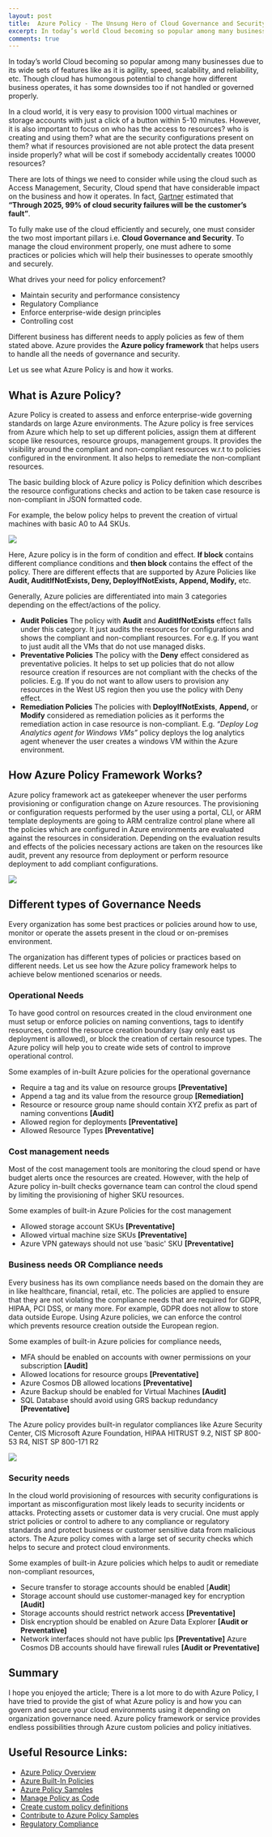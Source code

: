 ```yaml
---
layout: post
title:  Azure Policy - The Unsung Hero of Cloud Governance and Security
excerpt: In today’s world Cloud becoming so popular among many businesses due to its wide sets of features like as it is agility, speed, scalability, and reliability, etc. Though cloud has humongous potential to change how different  business operates, it has some downsides too if not handled or governed properly. There are lots of things we need to consider while using the cloud such as Access Management, Security, Cloud spend that have considerable impact on the business and how it operates. Azure provides Azure Policy free service which helps in cloud governance and security at scale.
comments: true
---
```


In today’s world Cloud becoming so popular among many businesses due to its wide sets of features like as it is agility, speed, scalability, and reliability, etc. Though cloud has humongous potential to change how different  business operates, it has some downsides too if not handled or governed properly.

In a cloud world, it is very easy to provision 1000 virtual machines or storage accounts with just a click of a button within 5-10 minutes. However, it is also important to focus on who has the access to resources? who is creating and using them? what are the security configurations present on them? what if resources provisioned are not able protect the data present inside properly? what will be cost if somebody accidentally creates 10000 resources?

There are lots of things we need to consider while using the cloud such as Access Management, Security, Cloud spend that have considerable impact on the business and how it operates. In fact, [Gartner](https://www.gartner.com/smarterwithgartner/is-the-cloud-secure/) estimated that **“Through 2025, 99% of cloud security failures will be the customer’s fault”**.

To fully make use of the cloud efficiently and securely, one must consider the two most important pillars i.e. **Cloud Governance and Security**. To manage the cloud environment properly, one must adhere to some practices or policies which will help their businesses to operate smoothly and securely.

What drives your need for policy enforcement?
  - Maintain security and performance consistency
  - Regulatory Compliance
  - Enforce enterprise-wide design principles
  - Controlling cost

Different business has different needs to apply policies as few of them stated above. Azure provides the **Azure policy framework** that helps users to handle all the needs of governance and security.

Let us see what Azure Policy is and how it works.

## What is Azure Policy?

Azure Policy is created to assess and enforce enterprise-wide governing standards on large Azure environments. The Azure policy is free services from Azure which help to set up different policies, assign them at different scope like resources, resource groups, management groups. It provides the visibility around the compliant and non-compliant resources w.r.t to policies configured in the environment. It also helps to remediate the non-compliant resources.

The basic building block of Azure policy is Policy definition which describes the resource configurations checks and action to be taken case resource is non-compliant in JSON formatted code.

For example, the below policy helps to prevent the creation of virtual machines with basic A0 to A4 SKUs.

![](../images/AzurePolicy/AzurePolicy-Sample.png)

Here, Azure policy is in the form of condition and effect. **If block** contains different compliance conditions and **then block** contains the effect of the policy. There are different effects that are supported by Azure Policies like **Audit, AuditIfNotExists, Deny, DeployIfNotExists, Append, Modify,** etc.

Generally, Azure policies are differentiated into main 3 categories depending on the effect/actions of the policy.

-   **Audit Policies**
    The policy with **Audit** and **AuditIfNotExists** effect falls under this category. It just audits the resources for configurations and shows the compliant and non-compliant resources. For e.g. If you want to just audit all the VMs that do not use managed disks.
-   **Preventative Policies**
    The policy with the **Deny** effect considered as preventative policies. It helps to set up policies that do not allow resource creation if resources are not compliant with the checks of the policies. E.g. If you do not want to allow users to provision any resources in the West US region then you use the policy with Deny effect.
-   **Remediation Policies**
    The policies with **DeployIfNotExists**, **Append,** or **Modify** considered as remediation policies as it performs the remediation action in case resource is non-compliant. E.g. *“Deploy Log Analytics agent for
    Windows VMs”* policy deploys the log analytics agent whenever the user creates a windows VM within the Azure environment.

## How Azure Policy Framework Works?

Azure policy framework act as gatekeeper whenever the user performs provisioning or configuration change on Azure resources. The provisioning or configuration requests performed by the user using a portal, CLI, or ARM template deployments are going to ARM centralize control plane where all the policies which are
configured in Azure environments are evaluated against the resources in consideration. Depending on the evaluation results and effects of the policies necessary actions are taken on the resources like audit, prevent any resource from deployment or perform resource deployment to add compliant configurations.

![](../images/AzurePolicy/AzurePolicy-Howitworks.png)


## Different types of Governance Needs

Every organization has some best practices or policies around how to use, monitor or operate the assets present in the cloud or on-premises environment.

The organization has different types of policies or practices based on different needs. Let us see how the Azure policy framework helps to achieve below mentioned scenarios or needs.

### Operational Needs
To have good control on resources created in the cloud environment one must setup or enforce policies on naming conventions, tags to identify resources, control the resource creation boundary (say only east us deployment is allowed), or block the creation of certain resource types. The Azure policy will help you
to create wide sets of control to improve operational control.

Some examples of in-built Azure policies for the operational governance
-   Require a tag and its value on resource groups **[Preventative]**
-   Append a tag and its value from the resource group **[Remediation]**
-   Resource or resource group name should contain XYZ prefix as part of naming conventions **[Audit]**
-   Allowed region for deployments **[Preventative]**
-   Allowed Resource Types **[Preventative]**

### Cost management needs
Most of the cost management tools are monitoring the cloud spend or have budget alerts once the resources are created. However, with the help of Azure policy in-built checks governance team can control the cloud spend by limiting the provisioning of higher SKU resources.

Some examples of built-in Azure Policies for the cost management
-   Allowed storage account SKUs **[Preventative]**
-   Allowed virtual machine size SKUs **[Preventative]**
-   Azure VPN gateways should not use 'basic' SKU **[Preventative]**

### Business needs OR Compliance needs
Every business has its own compliance needs based on the domain they are in like healthcare, financial, retail, etc. The policies are applied to ensure that they are not violating the compliance needs that are required for GDPR, HIPAA, PCI DSS, or many more. For example, GDPR does not allow to store data outside
Europe. Using Azure policies, we can enforce the control which prevents resource creation outside the European region.

Some examples of built-in Azure policies for compliance needs,
-   MFA should be enabled on accounts with owner permissions on your subscription **[Audit]**
-   Allowed locations for resource groups **[Preventative]**
-   Azure Cosmos DB allowed locations **[Preventative]**
-   Azure Backup should be enabled for Virtual Machines **[Audit]**
-   SQL Database should avoid using GRS backup redundancy **[Preventative]**

The Azure policy provides built-in regulator compliances like Azure Security Center, CIS Microsoft Azure Foundation, HIPAA HITRUST 9.2, NIST SP 800-53 R4, NIST SP 800-171 R2

![](../images/AzurePolicy/AzurePolicy-Compliance.png)


### Security needs
In the cloud world provisioning of resources with security configurations is important as misconfiguration most likely leads to security incidents or attacks. Protecting assets or customer data is very crucial. One must apply
strict policies or control to adhere to any compliance or regulatory standards and protect business or customer sensitive data from malicious actors. The Azure policy comes with a large set of security checks which helps to secure and protect cloud environments.

Some examples of built-in Azure policies which helps to audit or remediate non-compliant resources,
-   Secure transfer to storage accounts should be enabled [**Audit**]
-   Storage account should use customer-managed key for encryption **[Audit]**
-   Storage accounts should restrict network access **[Preventative]**
-   Disk encryption should be enabled on Azure Data Explorer **[Audit or Preventative]**
-   Network interfaces should not have public Ips **[Preventative]**
    Azure Cosmos DB accounts should have firewall rules **[Audit or Preventative]**

## Summary
I hope you enjoyed the article; There is a lot more to do with Azure Policy, I have tried to provide the gist of what Azure policy is and how you can govern and secure your cloud environments using it depending on organization governance need. Azure policy framework or service provides endless possibilities through
Azure custom policies and policy initiatives.

## Useful Resource Links:

-   [Azure Policy Overview](https://docs.microsoft.com/en-us/azure/governance/policy/overview)
-   [Azure Built-In Policies](https://docs.microsoft.com/en-us/azure/governance/policy/samples/built-in-policies)
-   [Azure Policy Samples](https://github.com/Azure/azure-policy)
-   [Manage Policy as Code](https://docs.microsoft.com/en-us/azure/governance/policy/tutorials/policy-as-code-github)
-   [Create custom policy definitions](https://docs.microsoft.com/en-us/azure/governance/policy/tutorials/create-custom-policy-definition)
-   [Contribute to Azure Policy Samples](https://github.com/Azure/Community-Policy)
-   [Regulatory Compliance](https://docs.microsoft.com/en-us/azure/governance/policy/samples/built-in-initiatives#regulatory-compliance)
